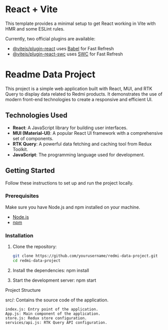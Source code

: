 # React + Vite

This template provides a minimal setup to get React working in Vite with HMR and some ESLint rules.

Currently, two official plugins are available:

- [@vitejs/plugin-react](https://github.com/vitejs/vite-plugin-react/blob/main/packages/plugin-react/README.md) uses [Babel](https://babeljs.io/) for Fast Refresh
- [@vitejs/plugin-react-swc](https://github.com/vitejs/vite-plugin-react-swc) uses [SWC](https://swc.rs/) for Fast Refresh

# Readme Data Project

This project is a simple web application built with React, MUI, and RTK Query to display data related to Redmi products. It demonstrates the use of modern front-end technologies to create a responsive and efficient UI.

## Technologies Used

- **React**: A JavaScript library for building user interfaces.
- **MUI (Material-UI)**: A popular React UI framework with a comprehensive set of components.
- **RTK Query**: A powerful data fetching and caching tool from Redux Toolkit.
- **JavaScript**: The programming language used for development.

## Getting Started

Follow these instructions to set up and run the project locally.

### Prerequisites

Make sure you have Node.js and npm installed on your machine.

- [Node.js](https://nodejs.org/)
- [npm](https://www.npmjs.com/)

### Installation

1. Clone the repository:
   ```bash
   git clone https://github.com/yourusername/redmi-data-project.git
   cd redmi-data-project

2. Install the dependencies:
   npm install

3. Start the development server:
    npm start

Project Structure

src/: Contains the source code of the application.

    index.js: Entry point of the application.
    App.js: Main component of the application.
    store.js: Redux store configuration.
    services/api.js: RTK Query API configuration.